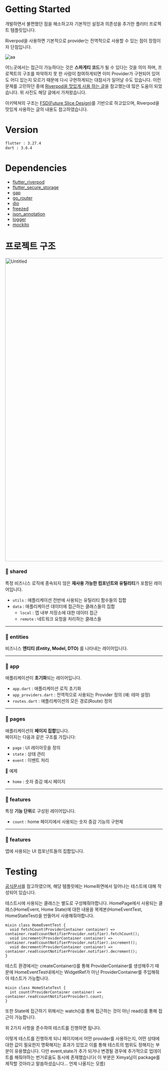 # Getting Started


개발하면서 불편했던 점을 해소하고자 기본적인 설정과 의존성을 추가한 플러터 프로젝트 템플릿입니다.

Riverpod을 사용하면 기본적으로 provider는 전역적으로 사용할 수 있는 점이 장점이자 단점입니다.

![aa](https://github.com/user-attachments/assets/a0ac59d2-236d-4cc4-bba2-99daf195f3fa)

어느곳에서는 접근이 가능하다는 것은 **스파게티 코드**가 될 수 있다는 것을 의미 하며, 프로젝트의 구조를 파악하지 못 한 사람이 참여하게되면 이미 Provider가 구현되어 있어도 어디 있는지 모르기 때문에 다시 구현하게되는 대참사가 일어날 수도 있습니다. 이런 문제를 고민하던 중에 [Riverpod을 맛있게 사용 하는 글](https://medium.com/jobkorea-tech/flutter-riverpod%EC%9D%84-%EB%A7%9B%EC%9E%88%EA%B2%8C-%EB%AF%B9%EC%8A%A4%EC%9D%B8-%ED%95%98%EA%B8%B0-a7d2481396ff)을 참고했는데 많은 도움이 되었습니다. 위 사진도 해당 글에서 가져왔습니다.

아키텍쳐의 구조는 [FSD(Future Slice Design)](https://emewjin.github.io/feature-sliced-design/)를 기반으로 하고있으며, Riverpod을 맛있게 사용하는 글의 내용도 참고하였습니다.

# Version

```bash
flutter : 3.27.4
dart : 3.6.4
```


# Dependencies

- [flutter_riverpod](https://pub.dev/packages/flutter_bloc)
- [flutter_secure_storage](https://pub.dev/packages/flutter_secure_storage)
- [gap](https://pub.dev/packages/gap)
- [go_router](https://pub.dev/packages/go_router)
- [dio](https://pub.dev/packages/dio)
- [freezed](https://pub.dev/packages/freezed)
- [json_annotation](https://pub.dev/packages/json_annotation)
- [logger](https://pub.dev/packages/logger)
- [mockito](https://pub.dev/packages/mockito)

# 프로젝트 구조

<img width="968" alt="Untitled" src="https://github.com/user-attachments/assets/a6e1ab76-b0aa-4198-9635-12b572cf9365" />

### 🔹 shared
특정 비즈니스 로직에 종속되지 않은 **재사용 가능한 컴포넌트와 유틸리티**가 포함된 레이어입니다.

- `utils` : 애플리케이션 전반에 사용되는 유틸리티 함수들의 집합
- `data` : 애플리케이션 데이터에 접근하는 클래스들의 집합
  - `local` : 앱 내부 저장소에 대한 데이터 접근
  - `remote` : 네트워크 요청을 처리하는 클래스들

---

### 🔹 entities
비즈니스 **엔티티 (Entity, Model, DTO)** 를 나타내는 레이어입니다.

---

### 🔹 app
애플리케이션이 **초기화**되는 레이어입니다.

- `app.dart` : 애플리케이션 로직 초기화
- `app_providers.dart` : 전역적으로 사용되는 Provider 정의 (예: 테마 설정)
- `routes.dart` : 애플리케이션의 모든 경로(Route) 정의

---

### 🔹 pages
애플리케이션의 **페이지 집합**입니다.  
페이지는 다음과 같은 구조를 가집니다:

- `page` : UI 레이아웃을 정의
- `state` : 상태 관리
- `event` : 이벤트 처리

📌 예제  
- `home` : 숫자 증감 예시 페이지

---

### 🔹 features
특정 **기능 단위**로 구성된 레이어입니다.

- `count` : home 페이지에서 사용되는 숫자 증감 기능의 구현체

---

### 🔹 features
앱에 사용되는 UI 컴포넌트들의 집합입니다.

# Testing

[공식문서](https://riverpod.dev/docs/cookbooks/testing/)를 참고하였으며, 해당 템플릿에는 Home화면에서 일어나는 테스트에 대해 작성되어 있습니다.

테스트시에 사용되는 클래스는 별도로 구성해줘야합니다. 
HomePage에서 사용되는 클래스(HomeEvent, Home State)에 대한 내용을 복제본(HomeEventTest, HomeStateTest)을 만들어서
사용해줘야합니다.

```code
mixin class HomeEventTest {
  void fetchCount(ProviderContainer container) => container.read(countNotifierProvider.notifier).fetchCount();
  void increment(ProviderContainer container) => container.read(countNotifierProvider.notifier).increment();
  void decrement(ProviderContainer container) => container.read(countNotifierProvider.notifier).decrement();
}
```
테스트 환경에서는 createContainer()를 통해 ProviderContainer를 생성해주기 때문에 HomeEventTest내에서는 WidgetRef가 아닌 ProviderContainer를 주입해줘야
테스트가 가능합니다.

```code
mixin class HomeStateTest {
  int count(ProviderContainer container) => container.read(countNotifierProvider).count;
}
```
또한 State에 접근하기 위해서는 watch()를 통해 접근하는 것이 아닌 read()를 통해 접근이 가능합니다.

위 2가지 사항을 준수하여 테스트를 진행하면 됩니다. 

이렇게 테스트를 진행하게 되니 페이지에서 어떤 provider를 사용하는지, 어떤 상태에 대한 값이 필요한지 명확해지는 효과가 있었고 이를 통해 테스트의 범위도 정해지는 부분이 유용했습니다. 다만 event,state가 추가 되거나 변경될 경우에 추가적으로 업데이트를 해줘야하는 번거로움도 동시에 존재했습니다( 이 부분은 Ximya님이 package를 제작할 것아라고 말씀하셨습니다... 언제 나올지는 모름)


